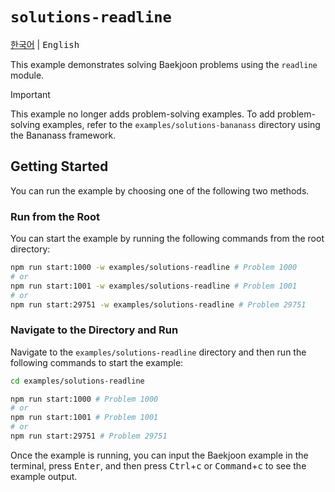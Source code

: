 # `solutions-readline`

<kbd>[한국어](README.md)</kbd> | <kbd>English</kbd>

This example demonstrates solving Baekjoon problems using the `readline` module.

> [!IMPORTANT]
>
> This example no longer adds problem-solving examples. To add problem-solving examples, refer to the `examples/solutions-bananass` directory using the Bananass framework.

## Getting Started

You can run the example by choosing one of the following two methods.

### Run from the Root

You can start the example by running the following commands from the root directory:

```sh
npm run start:1000 -w examples/solutions-readline # Problem 1000
# or
npm run start:1001 -w examples/solutions-readline # Problem 1001
# or
npm run start:29751 -w examples/solutions-readline # Problem 29751
```

### Navigate to the Directory and Run

Navigate to the `examples/solutions-readline` directory and then run the following commands to start the example:

```sh
cd examples/solutions-readline

npm run start:1000 # Problem 1000
# or
npm run start:1001 # Problem 1001
# or
npm run start:29751 # Problem 29751
```

Once the example is running, you can input the Baekjoon example in the terminal, press <kbd>Enter</kbd>, and then press <kbd>Ctrl</kbd>+<kbd>c</kbd> or <kbd>Command</kbd>+<kbd>c</kbd> to see the example output.
